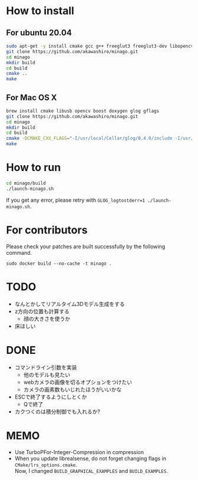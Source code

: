 # How to install
## For ubuntu 20.04
```bash
sudo apt-get -y install cmake gcc g++ freeglut3 freeglut3-dev libopencv-dev libboost-dev xorg-dev libglu1-mesa-dev software-properties-common libboost-program-options-dev apt-utils libusb-1.0-0-dev doxygen
git clone https://github.com/akawashiro/minago.git
cd minago
mkdir build
cd build
cmake ..
make
```
## For Mac OS X
```bash
brew install cmake libusb opencv boost doxygen glog gflags
git clone https://github.com/akawashiro/minago.git
cd minago
mkdir build
cd build
cmake -DCMAKE_CXX_FLAGS="-I/usr/local/Cellar/glog/0.4.0/include -I/usr/local/Cellar/gflags/2.2.2/include -L/usr/local/Cellar/glog/0.4.0/lib -L/usr/local/Cellar/gflags/2.2.2/lib" ..
make
```

# How to run
```bash
cd minago/build
./launch-minago.sh  
```
If you get any error, please retry with `GLOG_logtostderr=1 ./launch-minago.sh`.

# For contributors
Please check your patches are built successfully by the following command.
```
sudo docker build --no-cache -t minago .
```

# TODO
- なんとかしてリアルタイム3Dモデル生成をする
- z方向の位置も計算する  
    - 顔の大きさを使うか  
- 床ほしい  

# DONE
- コマンドライン引数を実装  
    - 他のモデルも見たい  
    - webカメラの画像を切るオプションをつけたい  
    - カメラの画素数もいじれたほうがいいかな  
- ESCで終了するようにしとくか
    - Qで終了
- カクつくのは積分制御でも入れるか?  

# MEMO
- Use TurboPFor-Integer-Compression in compression
- When you update librealsense, do not forget changing flags in `CMake/lrs_options.cmake`.  
  Now, I changed `BUILD_GRAPHICAL_EXAMPLES` and `BUILD_EXAMPLES`.
